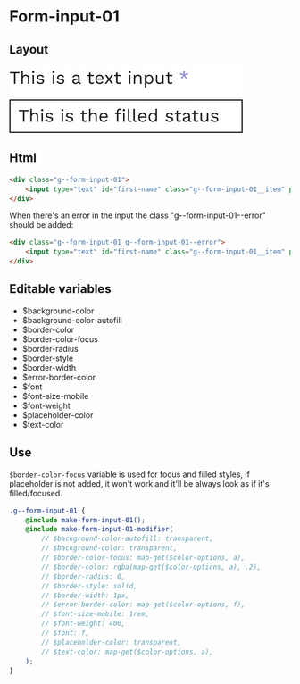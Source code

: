 # Form-input-01

## Layout

![alt text][input-01]

[input-01]: /src/img/global-components/form-fields/input-01.jpg

## Html

```html
<div class="g--form-input-01">
    <input type="text" id="first-name" class="g--form-input-01__item" placeholder=" " />
</div>
```

When there's an error in the input the class "g--form-input-01--error" should be added:

```html
<div class="g--form-input-01 g--form-input-01--error">
    <input type="text" id="first-name" class="g--form-input-01__item" placeholder=" " />
</div>
```

## Editable variables

-   $background-color
-   $background-color-autofill
-   $border-color
-   $border-color-focus
-   $border-radius
-   $border-style
-   $border-width
-   $error-border-color
-   $font
-   $font-size-mobile
-   $font-weight
-   $placeholder-color
-   $text-color

## Use

`$border-color-focus` variable is used for focus and filled styles, if placeholder is not added, it won't work and it'll be always look as if it's filled/focused.

```scss
.g--form-input-01 {
    @include make-form-input-01();
    @include make-form-input-01-modifier(
        // $background-color-autofill: transparent,
        // $background-color: transparent,
        // $border-color-focus: map-get($color-options, a),
        // $border-color: rgba(map-get($color-options, a), .2),
        // $border-radius: 0,
        // $border-style: solid,
        // $border-width: 1px,
        // $error-border-color: map-get($color-options, f),
        // $font-size-mobile: 1rem,
        // $font-weight: 400,
        // $font: f,
        // $placeholder-color: transparent,
        // $text-color: map-get($color-options, a),
    );
}
```
